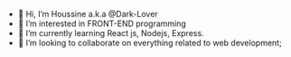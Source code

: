 - 👋 Hi, I’m Houssine a.k.a @Dark-Lover
- 👀 I’m interested in FRONT-END programming
- 🌱 I’m currently learning React js, Nodejs, Express.
- 💞️ I’m looking to collaborate on everything related to web development;


<!---
Dark-Lover/Dark-Lover is a ✨ special ✨ repository because its `README.md` (this file) appears on your GitHub profile.
You can click the Preview link to take a look at your changes.
--->
